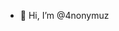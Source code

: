 - 👋 Hi, I’m @4nonymuz
<!---
4nonymuz/4nonymuz is a ✨ special ✨ repository because its `README.md` (this file) appears on your GitHub profile.
You can click the Preview link to take a look at your changes.
--->
